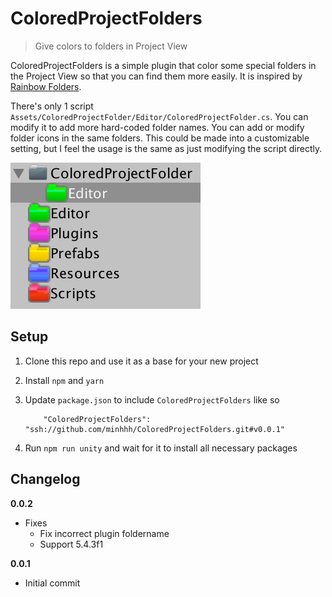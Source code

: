 # ColoredProjectFolders

> Give colors to folders in Project View

ColoredProjectFolders is a simple plugin that color some special folders in the Project View so that you can find them more easily. It is inspired by [Rainbow Folders](https://www.assetstore.unity3d.com/en/#!/content/50668).

There's only 1 script `Assets/ColoredProjectFolder/Editor/ColoredProjectFolder.cs`. You can modify it to add more hard-coded folder names. You can add or modify folder icons in the same folders. This could be made into a customizable setting, but I feel the usage is the same as just modifying the script directly.

![screenshot](/imgs/screenshot.png)

## Setup

1. Clone this repo and use it as a base for your new project
2. Install `npm` and `yarn`
3. Update `package.json` to include `ColoredProjectFolders` like so

    ```
        "ColoredProjectFolders": "ssh://github.com/minhhh/ColoredProjectFolders.git#v0.0.1"
    ```
4. Run `npm run unity` and wait for it to install all necessary packages

## Changelog

**0.0.2**

* Fixes
    * Fix incorrect plugin foldername
    * Support 5.4.3f1

**0.0.1**

* Initial commit

<br/>
